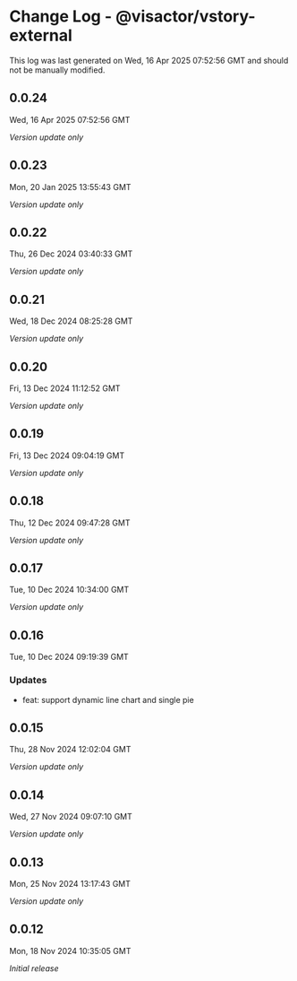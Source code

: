 # Change Log - @visactor/vstory-external

This log was last generated on Wed, 16 Apr 2025 07:52:56 GMT and should not be manually modified.

## 0.0.24
Wed, 16 Apr 2025 07:52:56 GMT

_Version update only_

## 0.0.23
Mon, 20 Jan 2025 13:55:43 GMT

_Version update only_

## 0.0.22
Thu, 26 Dec 2024 03:40:33 GMT

_Version update only_

## 0.0.21
Wed, 18 Dec 2024 08:25:28 GMT

_Version update only_

## 0.0.20
Fri, 13 Dec 2024 11:12:52 GMT

_Version update only_

## 0.0.19
Fri, 13 Dec 2024 09:04:19 GMT

_Version update only_

## 0.0.18
Thu, 12 Dec 2024 09:47:28 GMT

_Version update only_

## 0.0.17
Tue, 10 Dec 2024 10:34:00 GMT

_Version update only_

## 0.0.16
Tue, 10 Dec 2024 09:19:39 GMT

### Updates

- feat: support dynamic line chart and single pie

## 0.0.15
Thu, 28 Nov 2024 12:02:04 GMT

_Version update only_

## 0.0.14
Wed, 27 Nov 2024 09:07:10 GMT

_Version update only_

## 0.0.13
Mon, 25 Nov 2024 13:17:43 GMT

_Version update only_

## 0.0.12
Mon, 18 Nov 2024 10:35:05 GMT

_Initial release_

